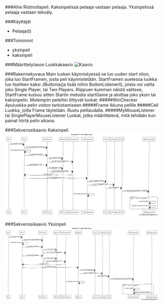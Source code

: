 ###Aihe
Ristinollapeli. Kaksinpelissä pelaaja vastaan pelaaja. Yksinpelissä pelaaja vastaan tekoäly.

###Käyttäjät
- Pelaaja(t) 

###Toiminnot
- yksinpeli
- kaksinpeli

###Määrittelytason Luokkakaavio
![Kaavio](/Dokumentaatio/Luokkakaavio.png)

###Rakennekuvaus
Main luokan käynnistyessä se luo uuden start olion, joka luo StartFramen, josta peli käynnistetään.
StartFramen auetessa luokka luo itselleen kaksi JButtonia(ja lisää niihin ButtonListenerit), joista voi valita joko Single Player, tai Two Players.
Riippuen kumman näistä valitsee, StartFrame kutsuu sitten Startin metodia startGame ja aloittaa joko yksin tai kaksinpelin.
Molempiin peleihin liittyvät luokat:
#####WinChecker
Apuluokka pelin voiton tarkistamiseen
#####Frame
Ikkuna pelille
#####Cell
Luokka, joilla Frame täytetään. Ruutu pelilaudalla.
#####MyMouseListener tai SinglePlayerMouseListener
Luokat, jotka määrittelevä, mitä tehdään kun painat hiirtä pelin aikana.

###Sekvenssikaavio Kaksinpeli
![Sek](/Dokumentaatio/TwoPlayerGameSequence.png)

###Sekvenssikaavio Yksinpeli
![Sek](/Dokumentaatio/SPGameSequence.png)
